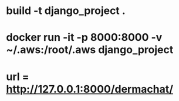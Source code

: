 # build -t django_project .
# docker run -it -p 8000:8000 -v ~/.aws:/root/.aws django_project

# url = http://127.0.0.1:8000/dermachat/

